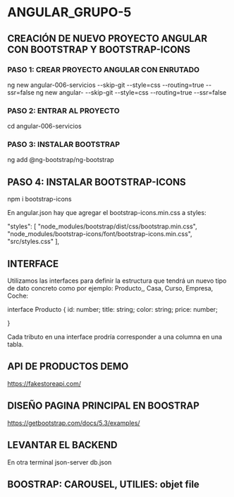 # ANGULAR_GRUPO-5 

## CREACIÓN DE NUEVO PROYECTO ANGULAR CON BOOTSTRAP Y BOOTSTRAP-ICONS

### PASO 1: CREAR PROYECTO ANGULAR CON ENRUTADO

ng new angular-006-servicios --skip-git --style=css --routing=true --ssr=false
ng new angular- --skip-git --style=css --routing=true --ssr=false

### PASO 2: ENTRAR AL PROYECTO

cd angular-006-servicios

### PASO 3: INSTALAR BOOTSTRAP

ng add @ng-bootstrap/ng-bootstrap

## PASO 4: INSTALAR BOOTSTRAP-ICONS

npm i bootstrap-icons

En angular.json hay que agregar el bootstrap-icons.min.css a styles:

 "styles": [
              "node_modules/bootstrap/dist/css/bootstrap.min.css",
              "node_modules/bootstrap-icons/font/bootstrap-icons.min.css",
              "src/styles.css"
            ],

## INTERFACE

Utilizamos las interfaces para definir la estructura que tendrá un nuevo
tipo de dato concreto como por ejemplo: Producto,, Casa, Curso, Empresa, Coche:


 interface Producto {
    id: number;
    title: string;
    color: string;
    price: number;

 }

 Cada tributo en una interface prodría corresponder a una columna en una
 tabla.

 ## API DE PRODUCTOS DEMO

 https://fakestoreapi.com/


 ## DISEÑO PAGINA PRINCIPAL EN BOOSTRAP
 
 https://getbootstrap.com/docs/5.3/examples/

 ## LEVANTAR EL BACKEND

En otra terminal
json-server  db.json

## BOOSTRAP: CAROUSEL, UTILIES: objet file